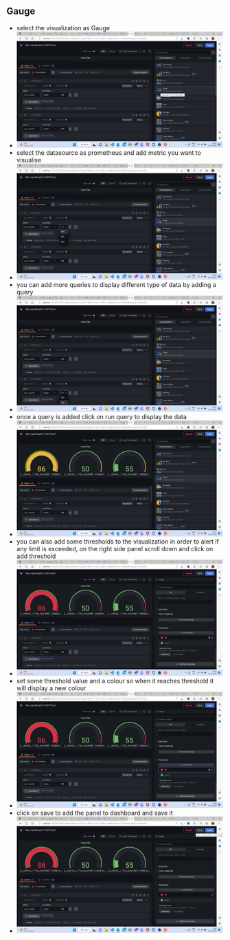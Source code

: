 ## Gauge
* select the visualization as Gauge
* ![img_40.png](docs/img_40.png)
* select the datasource as prometheus and add metric you want to visualise
* ![img_41.png](docs/img_41.png)
* you can add more queries to display different type of data by adding a query
* ![img_42.png](docs/img_42.png)
* once a query is added click on run query to display the data
* ![img_43.png](docs/img_43.png)
* you can also add some thresholds to the visualization in order to alert if any limit is exceeded, on the right side panel scroll down and click on add threshold
* ![img_44.png](docs/img_44.png)
* set some threshold value and a colour so when it reaches threshold it will display a new colour
* ![img_45.png](docs/img_45.png)
* click on save to add the panel to dashboard and save it
* ![img_46.png](docs/img_46.png)
